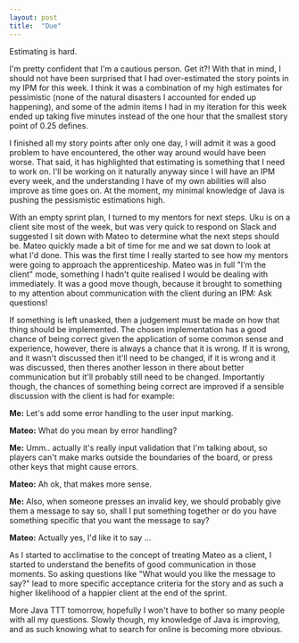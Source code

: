 ```yaml
---
layout: post
title:  "Due"
---
```


Estimating is hard. 

I'm pretty confident that I'm a cautious person. Get it?! With that in mind,
I should not have been surprised that I had over-estimated the story points in
my IPM for this week. I think it was a combination of my high estimates for
pessimistic (none of the natural disasters I accounted for ended up happening),
and some of the admin items I had in my iteration for this week ended up taking
five minutes instead of the one hour that the smallest story point of 0.25
defines. 

I finished all my story points after only one day, I will admit it was a good
problem to have encountered, the other way around would have been worse. That
said, it has highlighted that estimating is something that I need to work on.
I'll be working on it naturally anyway since I will have an IPM every week, and
the understanding I have of my own abilities will also improve as time goes on.
At the moment, my minimal knowledge of Java is pushing the pessismistic
estimations high. 

With an empty sprint plan, I turned to my mentors for next steps. Uku is on
a client site most of the week, but was very quick to respond on Slack and
suggested I sit down with Mateo to determine what the next steps should be.
Mateo quickly made a bit of time for me and we sat down to look at what I'd
done. This was the first time I really started to see how my mentors were going
to approach the apprenticeship. Mateo was in full "I'm the client" mode,
something I hadn't quite realised I would be dealing with immediately. It was
a good move though, because it brought to something to my attention about
communication with the client during an IPM: Ask questions!

If something is left unasked, then a judgement must be made on how that thing
should be implemented. The chosen implementation has a good chance of being
correct given the application of some common sense and experience, however,
there is always a chance that it is wrong. If it is wrong, and it wasn't
discussed then it'll need to be changed, if it is wrong and it was discussed,
then theres another lesson in there about better communication but it'll
probably still need to be changed. Importantly though, the chances of something
being correct are improved if a sensible discussion with the client is had for
example:

**Me:** Let's add some error handling to the user input marking.

**Mateo:** What do you mean by error handling?

**Me:** Umm.. actually it's really input validation that I'm talking about, so
players can't make marks outside the boundaries of the board, or press other
keys that might cause errors.

**Mateo:** Ah ok, that makes more sense.

**Me:** Also, when someone presses an invalid key, we should probably give them
a message to say so, shall I put something together or do you have something
specific that you want the message to say?

**Mateo:** Actually yes, I'd like it to say ...

As I started to acclimatise to the concept of treating Mateo as a client,
I started to understand the benefits of good communication in those moments. So
asking questions like "What would you like the message to say?" lead to more
specific acceptance criteria for the story and as such a higher likelihood of
a happier client at the end of the sprint. 

More Java TTT tomorrow, hopefully I won't have to bother so many people with all
my questions. Slowly though, my knowledge of Java is improving, and as such
knowing what to search for online is becoming more obvious. 
